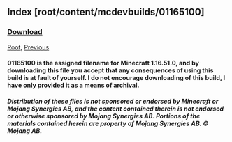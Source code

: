 
## Index [root/content/mcdevbuilds/01165100]
### [Download](https://web.archive.org/web/20211203224307im_/https://github.com/Kee7702/Kee7702.github.io/releases/download/resbin/Minecraft.for.Windows.10.Debug.Build.7z)
[Root](/), [Previous](.././)
#### 01165100 is the assigned filename for Minecraft 1.16.51.0, and by downloading this file you accept that any consequences of using this build is at fault of yourself. I do not encourage downloading of this build, I have only provided it as a means of archival.
##### Distribution of these files is not sponsored or endorsed by Minecraft or Mojang Synergies AB, and the content contained therein is not endorsed or otherwise sponsored by Mojang Synergies AB. Portions of the materials contained herein are property of Mojang Synergies AB. © Mojang AB.
